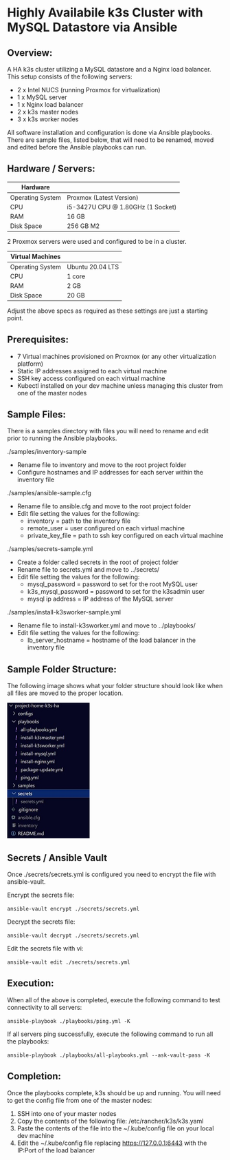 # Highly Availabile k3s Cluster with MySQL Datastore via Ansible
## Overview:

A HA k3s cluster utilizing a MySQL datastore and a Nginx load balancer.  This setup consists of the following servers:
  - 2 x Intel NUCS (running Proxmox for virtualization)
  - 1 x MySQL server
  - 1 x Nginx load balancer
  - 2 x k3s master nodes
  - 3 x k3s worker nodes

All software installation and configuration is done via Ansible playbooks.  There are sample files, listed below, that will need to be renamed, moved and edited before the Ansible playbooks can run.

## Hardware / Servers:

| Hardware         |                                   |
| ---------------- | --------------------------------- |
| Operating System | Proxmox (Latest Version)          |
| CPU              | i5-3427U CPU @ 1.80GHz (1 Socket) |
| RAM              | 16 GB                             |
| Disk Space       | 256 GB M2                         |

2 Proxmox servers were used and configured to be in a cluster.

| Virtual Machines |                                   |
| ---------------- | --------------------------------- |
| Operating System | Ubuntu 20.04 LTS                  |
| CPU              | 1 core                            |
| RAM              | 2 GB                              |
| Disk Space       | 20 GB                             |

Adjust the above specs as required as these settings are just a starting point.  

## Prerequisites:

  - 7 Virtual machines provisioned on Proxmox (or any other virtualization platform)
  - Static IP addresses assigned to each virtual machine
  - SSH key access configured on each virtual machine
  - Kubectl installed on your dev machine unless managing this cluster from one of the master nodes
 
## Sample Files:

There is a samples directory with files you will need to rename and edit prior to running the Ansible playbooks.

./samples/inventory-sample
  - Rename file to inventory and move to the root project folder
  - Configure hostnames and IP addresses for each server within the inventory file

./samples/ansible-sample.cfg
  - Rename file to ansible.cfg and move to the root project folder
  - Edit file setting the values for the following:
    - inventory = path to the inventory file
    - remote_user = user configured on each virtual machine
    - private_key_file = path to ssh key configured on each virtual machine

./samples/secrets-sample.yml
  - Create a folder called secrets in the root of project folder
  - Rename file to secrets.yml and move to ../secrets/
  - Edit file setting the values for the following:
    - mysql_password = password to set for the root MySQL user
    - k3s_mysql_password = password to set for the k3sadmin user
    - mysql ip address = IP address of the MySQL server

./samples/install-k3sworker-sample.yml
  - Rename file to install-k3sworker.yml and move to ../playbooks/
  - Edit file setting the values for the following:
    - lb_server_hostname = hostname of the load balancer in the inventory file

## Sample Folder Structure:

The following image shows what your folder structure should look like when all files are moved to the proper location.

![Folder Structure](images/folder_structure.jpg)

## Secrets / Ansible Vault

Once ./secrets/secrets.yml is configured you need to encrypt the file with ansible-vault.

Encrypt the secrets file:

```ansible-vault encrypt ./secrets/secrets.yml```

Decrypt the secrets file:

```ansible-vault decrypt ./secrets/secrets.yml```

Edit the secrets file with vi:

```ansible-vault edit ./secrets/secrets.yml```

## Execution:

When all of the above is completed, execute the following command to test connectivity to all servers:

```ansible-playbook ./playbooks/ping.yml -K```

If all servers ping successfully, execute the following command to run all the playbooks:

```ansible-playbook ./playbooks/all-playbooks.yml --ask-vault-pass -K```

## Completion:

Once the playbooks complete, k3s should be up and running.  You will need to get the config file from one of the master nodes:
  1. SSH into one of your master nodes
  2. Copy the contents of the following file: /etc/rancher/k3s/k3s.yaml
  3. Paste the contents of the file into the ~/.kube/config file on your local dev machine
  4. Edit the ~/.kube/config file replacing https://127.0.0.1:6443 with the IP:Port of the load balancer